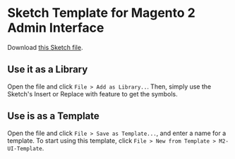 # Sketch Template for Magento 2 Admin Interface

Download [this Sketch file](https://github.com/magento-ux/m2-ui-sketch/raw/master/M2-UI-Templates.sketch).

## Use it as a Library
Open the file and click <code>File > Add as Library..</code>.
Then, simply use the Sketch's Insert or Replace with feature to get the symbols.


## Use is as a Template

Open the file and click <code>File > Save as Template...</code>, and enter a name for a template.
To start using this template, click <code>File > New from Template > M2-UI-Template</code>.
